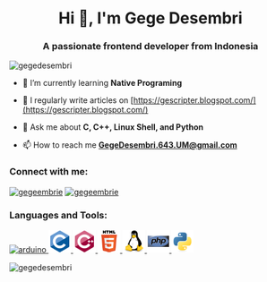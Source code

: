 <h1 align="center">Hi 👋, I'm Gege Desembri</h1>
<h3 align="center">A passionate frontend developer from Indonesia</h3>

<p align="left"> <img src="https://komarev.com/ghpvc/?username=gegedesembri&label=Profile%20views&color=0e75b6&style=flat" alt="gegedesembri" /> </p>

- 🌱 I’m currently learning **Native Programing**

- 📝 I regularly write articles on [https://gescripter.blogspot.com/](https://gescripter.blogspot.com/)

- 💬 Ask me about **C, C++, Linux Shell, and Python**

- 📫 How to reach me **GegeDesembri.643.UM@gmail.com**

<h3 align="left">Connect with me:</h3>
<p align="left">
<a href="https://fb.com/gegeembrie" target="blank"><img align="center" src="https://raw.githubusercontent.com/rahuldkjain/github-profile-readme-generator/master/src/images/icons/Social/facebook.svg" alt="gegeembrie" height="30" width="40" /></a>
<a href="https://instagram.com/gegeembrie" target="blank"><img align="center" src="https://raw.githubusercontent.com/rahuldkjain/github-profile-readme-generator/master/src/images/icons/Social/instagram.svg" alt="gegeembrie" height="30" width="40" /></a>
</p>

<h3 align="left">Languages and Tools:</h3>
<p align="left"> <a href="https://www.arduino.cc/" target="_blank"> <img src="https://cdn.worldvectorlogo.com/logos/arduino-1.svg" alt="arduino" width="40" height="40"/> </a> <a href="https://www.cprogramming.com/" target="_blank"> <img src="https://raw.githubusercontent.com/devicons/devicon/master/icons/c/c-original.svg" alt="c" width="40" height="40"/> </a> <a href="https://www.w3schools.com/cpp/" target="_blank"> <img src="https://raw.githubusercontent.com/devicons/devicon/master/icons/cplusplus/cplusplus-original.svg" alt="cplusplus" width="40" height="40"/> </a> <a href="https://www.w3.org/html/" target="_blank"> <img src="https://raw.githubusercontent.com/devicons/devicon/master/icons/html5/html5-original-wordmark.svg" alt="html5" width="40" height="40"/> </a> <a href="https://www.linux.org/" target="_blank"> <img src="https://raw.githubusercontent.com/devicons/devicon/master/icons/linux/linux-original.svg" alt="linux" width="40" height="40"/> </a> <a href="https://www.php.net" target="_blank"> <img src="https://raw.githubusercontent.com/devicons/devicon/master/icons/php/php-original.svg" alt="php" width="40" height="40"/> </a> <a href="https://www.python.org" target="_blank"> <img src="https://raw.githubusercontent.com/devicons/devicon/master/icons/python/python-original.svg" alt="python" width="40" height="40"/> </a> </p>

<p><img align="center" src="https://github-readme-streak-stats.herokuapp.com/?user=gegedesembri&" alt="gegedesembri" /></p>
